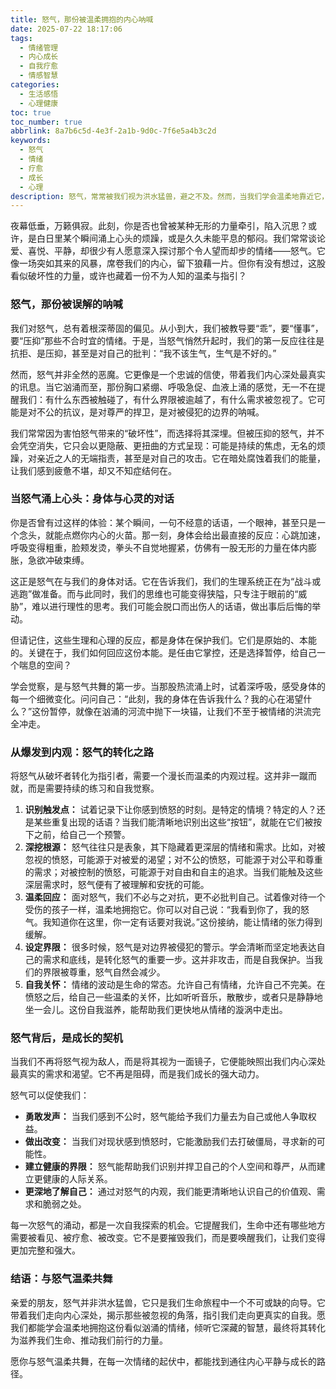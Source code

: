 ```yaml
---
title: 怒气，那份被温柔拥抱的内心呐喊
date: 2025-07-22 18:17:06
tags:
  - 情绪管理
  - 内心成长
  - 自我疗愈
  - 情感智慧
categories:
  - 生活感悟
  - 心理健康
toc: true
toc_number: true
abbrlink: 8a7b6c5d-4e3f-2a1b-9d0c-7f6e5a4b3c2d
keywords:
  - 怒气
  - 情绪
  - 疗愈
  - 成长
  - 心理
description: 怒气，常常被我们视为洪水猛兽，避之不及。然而，当我们学会温柔地靠近它，倾听它深藏的讯息时，会发现它并非全然的破坏者。它可能是内心深处被忽视的呐喊，是边界被侵犯的警示，更是我们走向更深层自我理解与成长的契机。这篇文章，将带你一同探索怒气的本质，学会如何与它共处，最终将其转化为滋养我们生命的力量。
---
```


夜幕低垂，万籁俱寂。此刻，你是否也曾被某种无形的力量牵引，陷入沉思？或许，是白日里某个瞬间涌上心头的烦躁，或是久久未能平息的郁闷。我们常常谈论爱、喜悦、平静，却很少有人愿意深入探讨那个令人望而却步的情绪——怒气。它像一场突如其来的风暴，席卷我们的内心，留下狼藉一片。但你有没有想过，这股看似破坏性的力量，或许也藏着一份不为人知的温柔与指引？

### 怒气，那份被误解的呐喊

我们对怒气，总有着根深蒂固的偏见。从小到大，我们被教导要“乖”，要“懂事”，要“压抑”那些不合时宜的情绪。于是，当怒气悄然升起时，我们的第一反应往往是抗拒、是压抑，甚至是对自己的批判：“我不该生气，生气是不好的。”

然而，怒气并非全然的恶魔。它更像是一个忠诚的信使，带着我们内心深处最真实的讯息。当它汹涌而至，那份胸口紧绷、呼吸急促、血液上涌的感觉，无一不在提醒我们：有什么东西被触碰了，有什么界限被逾越了，有什么需求被忽视了。它可能是对不公的抗议，是对尊严的捍卫，是对被侵犯的边界的呐喊。

我们常常因为害怕怒气带来的“破坏性”，而选择将其深埋。但被压抑的怒气，并不会凭空消失，它只会以更隐蔽、更扭曲的方式呈现：可能是持续的焦虑，无名的烦躁，对亲近之人的无端指责，甚至是对自己的攻击。它在暗处腐蚀着我们的能量，让我们感到疲惫不堪，却又不知症结何在。

### 当怒气涌上心头：身体与心灵的对话

你是否曾有过这样的体验：某个瞬间，一句不经意的话语，一个眼神，甚至只是一个念头，就能点燃你内心的火苗。那一刻，身体会给出最直接的反应：心跳加速，呼吸变得粗重，脸颊发烫，拳头不自觉地握紧，仿佛有一股无形的力量在体内膨胀，急欲冲破束缚。

这正是怒气在与我们的身体对话。它在告诉我们，我们的生理系统正在为“战斗或逃跑”做准备。而与此同时，我们的思维也可能变得狭隘，只专注于眼前的“威胁”，难以进行理性的思考。我们可能会脱口而出伤人的话语，做出事后后悔的举动。

但请记住，这些生理和心理的反应，都是身体在保护我们。它们是原始的、本能的。关键在于，我们如何回应这份本能。是任由它掌控，还是选择暂停，给自己一个喘息的空间？

学会觉察，是与怒气共舞的第一步。当那股热流涌上时，试着深呼吸，感受身体的每一个细微变化。问问自己：“此刻，我的身体在告诉我什么？我的心在渴望什么？”这份暂停，就像在汹涌的河流中抛下一块锚，让我们不至于被情绪的洪流完全冲走。

### 从爆发到内观：怒气的转化之路

将怒气从破坏者转化为指引者，需要一个漫长而温柔的内观过程。这并非一蹴而就，而是需要持续的练习和自我觉察。

1.  **识别触发点：** 试着记录下让你感到愤怒的时刻。是特定的情境？特定的人？还是某些重复出现的话语？当我们能清晰地识别出这些“按钮”，就能在它们被按下之前，给自己一个预警。
2.  **深挖根源：** 怒气往往只是表象，其下隐藏着更深层的情绪和需求。比如，对被忽视的愤怒，可能源于对被爱的渴望；对不公的愤怒，可能源于对公平和尊重的需求；对被控制的愤怒，可能源于对自由和自主的追求。当我们能触及这些深层需求时，怒气便有了被理解和安抚的可能。
3.  **温柔回应：** 面对怒气，我们不必与之对抗，更不必批判自己。试着像对待一个受伤的孩子一样，温柔地拥抱它。你可以对自己说：“我看到你了，我的怒气。我知道你在这里，你一定有话要对我说。”这份接纳，能让情绪的张力得到缓解。
4.  **设定界限：** 很多时候，怒气是对边界被侵犯的警示。学会清晰而坚定地表达自己的需求和底线，是转化怒气的重要一步。这并非攻击，而是自我保护。当我们的界限被尊重，怒气自然会减少。
5.  **自我关怀：** 情绪的波动是生命的常态。允许自己有情绪，允许自己不完美。在愤怒之后，给自己一些温柔的关怀，比如听听音乐，散散步，或者只是静静地坐一会儿。这份自我滋养，能帮助我们更快地从情绪的漩涡中走出。

### 怒气背后，是成长的契机

当我们不再将怒气视为敌人，而是将其视为一面镜子，它便能映照出我们内心深处最真实的需求和渴望。它不再是阻碍，而是我们成长的强大动力。

怒气可以促使我们：
*   **勇敢发声：** 当我们感到不公时，怒气能给予我们力量去为自己或他人争取权益。
*   **做出改变：** 当我们对现状感到愤怒时，它能激励我们去打破僵局，寻求新的可能性。
*   **建立健康的界限：** 怒气能帮助我们识别并捍卫自己的个人空间和尊严，从而建立更健康的人际关系。
*   **更深地了解自己：** 通过对怒气的内观，我们能更清晰地认识自己的价值观、需求和脆弱之处。

每一次怒气的涌动，都是一次自我探索的机会。它提醒我们，生命中还有哪些地方需要被看见、被疗愈、被改变。它不是要摧毁我们，而是要唤醒我们，让我们变得更加完整和强大。

### 结语：与怒气温柔共舞

亲爱的朋友，怒气并非洪水猛兽，它只是我们生命旅程中一个不可或缺的向导。它带着我们走向内心深处，揭示那些被忽视的角落，指引我们走向更真实的自我。愿我们都能学会温柔地拥抱这份看似汹涌的情绪，倾听它深藏的智慧，最终将其转化为滋养我们生命、推动我们前行的力量。

愿你与怒气温柔共舞，在每一次情绪的起伏中，都能找到通往内心平静与成长的路径。